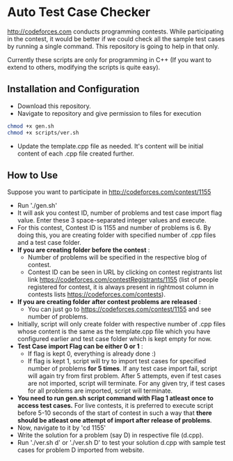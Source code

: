 Auto Test Case Checker
=====================
http://codeforces.com conducts programming contests. While participating in the contest, it would be better if we could check all the sample test cases by running a single command. This repository is going to help in that only.

Currently these scripts are only for programming in C++ (If you want to extend to others, modifying the scripts is quite easy).

Installation and Configuration
------------------------------
* Download this repository.
* Navigate to repository and give permission to files for execution
```bash
chmod +x gen.sh
chmod +x scripts/ver.sh
```
* Update the template.cpp file as needed. It's content will be initial content of each .cpp file created further.

How to Use
----------
Suppose you want to participate in http://codeforces.com/contest/1155

* Run './gen.sh'
* It will ask you contest ID, number of problems and test case import flag value. Enter these 3 space-separated integer values and execute.
* For this contest, Contest ID is 1155 and number of problems is 6. By doing this, you are creating folder with specified number of .cpp files and a test case folder.
* __If you are creating folder before the contest__ :
	- Number of problems will be specified in the respective blog of contest.
	- Contest ID can be seen in URL by clicking on contest registrants list link https://codeforces.com/contestRegistrants/1155 (list of people registered for contest, it is always present in rightmost column in contests lists https://codeforces.com/contests).
* __If you are creating folder after contest problems are released__ :
	- You can just go to https://codeforces.com/contest/1155 and see number of problems.
* Initially, script will only create folder with respective number of .cpp files whose content is the same as the template.cpp file which you have configured earlier and test case folder which is kept empty for now.
* __Test Case import Flag can be either 0 or 1__ :
	- If flag is kept 0, everything is already done :)
	- If flag is kept 1, script will try to import test cases for specified number of problems __for 5 times__. If any test case import fail, script will again try from first problem. After 5 attempts, even if test cases are not imported, script will terminate. For any given try, if test cases for all problems are imported, script will terminate.
* __You need to run gen.sh script command with Flag 1 atleast once to access test cases.__ For live contests, it is preferred to execute script before 5-10 seconds of the start of contest in such a way that __there should be atleast one attempt of import after release of problems__.
* Now, navigate to it by 'cd 1155'
* Write the solution for a problem (say D) in respective file (d.cpp).
* Run './ver.sh d' or './ver.sh D' to test your solution d.cpp with sample test cases for problem D imported from website.
